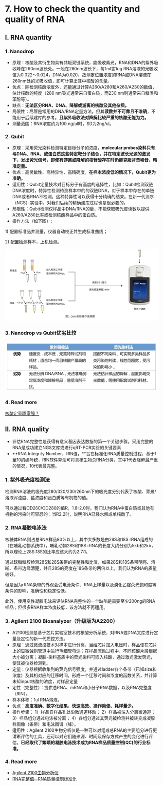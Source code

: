 # 7. How to check the quantity and quality of RNA

## I. RNA quantity

### 1. Nanodrop

* 原理：核酸及其衍生物具有共轭双键系统，能吸收紫光，RNA和DNA的紫外吸收峰在260nm波长处。一般在260nm波长下，每1ml含1ug RNA溶液的光吸收值为0.022～0.024，DNA为0.020，故测定位置浓度的RNA或DNA溶液在260nm处的光吸收值，即可计算出其中核酸的含量。
* 优点：除检测核酸浓度外，还能通过计算A260/A280和A260/A230的数值，估计核酸的纯度（280 nm吸光通常来自蛋白质，而230 nm则通常来自糖类和苯酚等）。
* 缺点：**无法区分RNA、DNA、降解或游离的核酸及其他杂质。**
* 局限性：尽管是常用的DNA/RNA定量方法，但其**读数并不可靠且不准确**，不能用于后续建库的参考。**且紫外吸收法对降解比较严重的核酸无能为力。**
* 测量范围：RNA浓度约为100 ng/ul时，SD为2ng/ul。

### 2. Qubit

* 原理：采用荧光染料检测特定目标分子的浓度，**molecular probes染料只有与DNA、RNA、或蛋白质这些特定靶分子结合，并在特定波长光源的激发下，发出荧光信号，即使有游离或降解的核苷酸存在时仍能克服背景噪音，精准定量。**
* 优点：高灵敏性、高特异性、高精确度，**在样本浓度低的情况下，Qubit更为准确。**
* 适用性：Qubit定量技术对目标分子有高度的选择性，比如：Qubit检测双链DNA浓度时，特异性检测待测样本中的的双链DNA，对于样本中存在的单链DNA或者RNA不检测，这种特异性可以获得十分精确的结果。在新一代测序（NGS）实验中，对我们后续的精确建库过程也是很必要的。
* 局限性：Qubit检测仅样品中DNA/RNA的量，不能获取吸光度读数以提供A260/A280比率或检测核酸样品中的蛋白质。
* 操作方法（如下图）:

1\) 配置标准品并测量，仪器自动校正并生成标准曲线；

2\) 配置检测样本，上机检测。

![](../../../.gitbook/assets/Qubit操作方法.png)

### 3. Nanodrop vs Qubit优劣比较

![](<../../../.gitbook/assets/Nanodrop vs Qubit.png>)

### 4. Read more

[核酸定量哪家强？](https://github.com/lulab/intranet/blob/master/wetlab_protocol/basic/quantify.md)

## II. RNA quality

* 评估RNA完整性是获得有意义基因表达数据的第一个关键步骤。采用完整的RNA是成功建立NGS文库或进行qRT-PCR实验的关键要素
* **RNA Integrity Number，RIN值，**旨在标准化RNA质量控制过程，基于1至10的编号统，RIN软件算法可将真核生物总RNA分类，其中1代表降解最严重的情况，10代表最完整。

### 1. 紫外吸光度检测法

检测RNA溶液的吸光度280/320/230/260nm下的吸光度分别代表了核酸、背景/溶液浑浊度、盐浓度和蛋白质等有机物的值。

可以通过看OD260/OD280的值R，1.8-2.0时，我们认为RNA中蛋白质或其他有机物的污染时可容忍的；当R2.2时，说明RNA已经水解成单核酸了。

### 2. RNA凝胶电泳法

核糖体RNA则占总RNA样品80%以上，其中大多数是由28S和18S rRNA组成的（在哺乳动物系统中），哺乳动物28S和18S rRNA的长度大约分别为5kb和2kb，所以理论上28S:18S的比率应该大约为2.7:1。

通过琼脂糖胶检测28S和28S条带的完整性和比值，如果28S和18S条带明亮、清晰、条带边缘清楚，并且28S的亮度在18S条带的两倍以上，我们认为RNA的质量较好。

但是因为rRNA条带的外观会受电泳条件、RNA上样量以及溴化乙锭荧光饱和度等条件的影响，准确性和稳定性低。

此外，使用变性凝胶电泳来评估RNA完整性的一个缺陷是需要至少200ng的RNA样品；但很多RNA样本浓度较低，该方法就不再适用。

### 3. Agilent 2100 Bioanalyzer（升级版为A2200）

* A2100检测是基于芯片实验室技术的核酸分析系统，对RNA或DNA文库进行定量及定性的新一代质控方法。
* 原理：通过微流控技术对样本进行分离，当给芯片加入电压时，样品便在芯片上的显微蚀刻管道中进行毛细管电泳；在样品流动过程中，不同核酸片段根据大小被分离；凝胶-染料基质中的荧光染料可嵌入核酸，通过激光激发荧光，使其被仪器检测到。
* 定量：仪器根据收集到的荧光信号强度，并通过ladder各个条带（已知size和浓度）及其相对应的迁移时间，形成一个迁移时间和浓度的函数关系，并计算未知input核酸的浓度，对样品定量
* 定性（完整性）：提供总RNA、mRNA和小分子RNA数据，以及RNA完整度（RIN）。
* 样本体积：1ul RNA溶液。
* 优点：**高度准确、数字化结果、快速高效、操作简便、耗样量少。**
* 操作步骤： 1）样品自样品孔处沿微通道移动； 2）样品被注入分离微通道； 3）样品组分通过电泳被分离； 4）各组分通过其荧光被检测并被转变成凝胶样图像（条带）和电泳图谱（峰）。
* 适用性：Agilent 2100生物分析仪是一种可以对组成总RNA的主要组分进行更清晰评估的工具，还可以对它们随来源、时间及保存方式产生的变化进行评估。**已经取代了繁琐的凝胶电泳技术成为RNA样品质量控制(QC)的行业标准。**

### 4. Read more

* [Agilent 2100生物分析仪](https://www.agilent.com/cs/library/brochures/5989-7725CHCN_low.pdf)
* [RNA完整值--RNA质量控制标准化](https://www.agilent.com/cs/library/applications/5989-1165CHCN.pdf)
